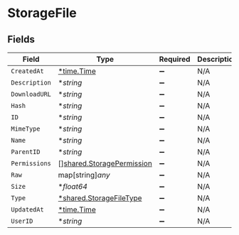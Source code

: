 # StorageFile


## Fields

| Field                                                                         | Type                                                                          | Required                                                                      | Description                                                                   |
| ----------------------------------------------------------------------------- | ----------------------------------------------------------------------------- | ----------------------------------------------------------------------------- | ----------------------------------------------------------------------------- |
| `CreatedAt`                                                                   | [*time.Time](https://pkg.go.dev/time#Time)                                    | :heavy_minus_sign:                                                            | N/A                                                                           |
| `Description`                                                                 | **string*                                                                     | :heavy_minus_sign:                                                            | N/A                                                                           |
| `DownloadURL`                                                                 | **string*                                                                     | :heavy_minus_sign:                                                            | N/A                                                                           |
| `Hash`                                                                        | **string*                                                                     | :heavy_minus_sign:                                                            | N/A                                                                           |
| `ID`                                                                          | **string*                                                                     | :heavy_minus_sign:                                                            | N/A                                                                           |
| `MimeType`                                                                    | **string*                                                                     | :heavy_minus_sign:                                                            | N/A                                                                           |
| `Name`                                                                        | **string*                                                                     | :heavy_minus_sign:                                                            | N/A                                                                           |
| `ParentID`                                                                    | **string*                                                                     | :heavy_minus_sign:                                                            | N/A                                                                           |
| `Permissions`                                                                 | [][shared.StoragePermission](../../../pkg/models/shared/storagepermission.md) | :heavy_minus_sign:                                                            | N/A                                                                           |
| `Raw`                                                                         | map[string]*any*                                                              | :heavy_minus_sign:                                                            | N/A                                                                           |
| `Size`                                                                        | **float64*                                                                    | :heavy_minus_sign:                                                            | N/A                                                                           |
| `Type`                                                                        | [*shared.StorageFileType](../../../pkg/models/shared/storagefiletype.md)      | :heavy_minus_sign:                                                            | N/A                                                                           |
| `UpdatedAt`                                                                   | [*time.Time](https://pkg.go.dev/time#Time)                                    | :heavy_minus_sign:                                                            | N/A                                                                           |
| `UserID`                                                                      | **string*                                                                     | :heavy_minus_sign:                                                            | N/A                                                                           |